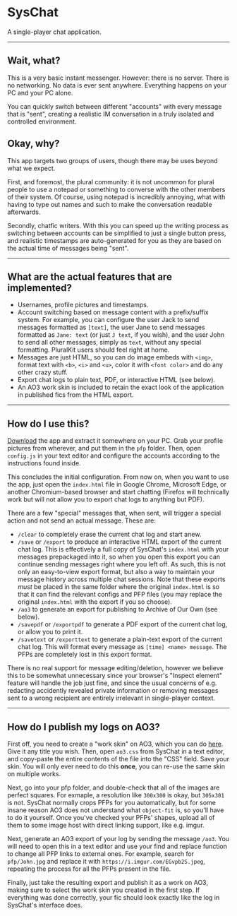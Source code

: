 # SysChat

A single-player chat application.

---

## Wait, what?

This is a very basic instant messenger. However: there is no server. There is no networking. No data is ever sent anywhere. Everything happens on your PC and your PC alone.

You can quickly switch between different "accounts" with every message that is "sent", creating a realistic IM conversation in a truly isolated and controlled environment.

## Okay, why?

This app targets two groups of users, though there may be uses beyond what we expect.

First, and foremost, the plural community: it is not uncommon for plural people to use a notepad or something to converse with the other members of their system. Of course, using notepad is incredibly annoying, what with having to type out names and such to make the conversation readable afterwards.

Secondly, chatfic writers. With this you can speed up the writing process as switching between accounts can be simplified to just a single button press, and realistic timestamps are auto-generated for you as they are based on the actual time of messages being "sent".

---

## What are the actual features that are implemented?

- Usernames, profile pictures and timestamps.
- Account switching based on message content with a prefix/suffix system. For example, you can configure the user Jack to send messages formatted as `[text]`, the user Jane to send messages formatted as `Jane: text` (or just `J text`, if you wish), and the user John to send all other messages, simply as `text`, without any special formatting. PluralKit users should feel right at home.
- Messages are just HTML, so you can do image embeds with `<img>`, format text with `<b>`, `<i>` and `<u>`, color it with `<font color>` and do any other crazy stuff.
- Export chat logs to plain text, PDF, or interactive HTML (see below).
- An AO3 work skin is included to retain the exact look of the application in published fics from the HTML export.

---

## How do I use this?

[Download](../../archive/refs/heads/master.zip) the app and extract it somewhere on your PC. Grab your profile pictures from wherever, and put them in the `pfp` folder. Then, open `config.js` in your text editor and configure the accounts according to the instructions found inside.

This concludes the initial configuration. From now on, when you want to use the app, just open the `index.html` file in Google Chrome, Microsoft Edge, or another Chromium-based browser and start chatting (Firefox will technically work but will not allow you to export chat logs to anything but PDF).

There are a few "special" messages that, when sent, will trigger a special action and not send an actual message. These are:

- `/clear` to completely erase the current chat log and start anew.
- `/save` or `/export` to produce an interactive HTML export of the current chat log. This is effectively a full copy of SysChat's `index.html` with your messages prepackaged into it, so when you open this export you can continue sending messages right where you left off. As such, this is not only an easy-to-view export format, but also a way to maintain your message history across multiple chat sessions. Note that these exports *must* be placed in the same folder where the original `index.html` is so that it can find the relevant configs and PFP files (you may replace the original `index.html` with the export if you so choose).
- `/ao3` to generate an export for publishing to Archive of Our Own (see below).
- `/savepdf` or `/exportpdf` to generate a PDF export of the current chat log, or allow you to print it.
- `/savetext` or `/exporttext` to generate a plain-text export of the current chat log. This will format every message as `[time] <name> message`. The PFPs are completely lost in this export format.

There is no real support for message editing/deletion, however we believe this to be somewhat unnecessary since your browser's "Inspect element" feature will handle the job just fine, and since the usual concerns of e.g. redacting accidently revealed private information or removing messages sent to a wrong recipient are entirely irrelevant in single-player context.

---

## How do I publish my logs on AO3?

First off, you need to create a "work skin" on AO3, which you can do [here](https://archiveofourown.org/skins/new?skin_type=WorkSkin). Give it any title you wish. Then, open `ao3.css` from SysChat in a text editor, and copy-paste the entire contents of the file into the "CSS" field. Save your skin. You will only ever need to do this **once**, you can re-use the same skin on multiple works.

Next, go into your pfp folder, and double-check that all of the images are perfect squares. For exmaple, a resolution like `300x300` is okay, but `305x301` is not. SysChat normally crops PFPs for you automatically, but for some insane reason AO3 does not understand what `object-fit` is, so you'll have to do it yourself. Once you've checked your PFPs' shapes, upload all of them to some image host with direct linking support, like e.g. imgur.

Next, generate an AO3 export of your log by sending the message `/ao3`. You will need to open this in a text editor and use your find and replace function to change all PFP links to external ones. For example, search for `pfp/John.jpg` and replace it with `https://i.imgur.com/EGvpb2S.jpeg`, repeating the process for all the PFPs present in the file.

Finally, just take the resulting export and publish it as a work on AO3, making sure to select the work skin you created in the first step. If everything was done correctly, your fic should look exactly like the log in SysChat's interface does.
